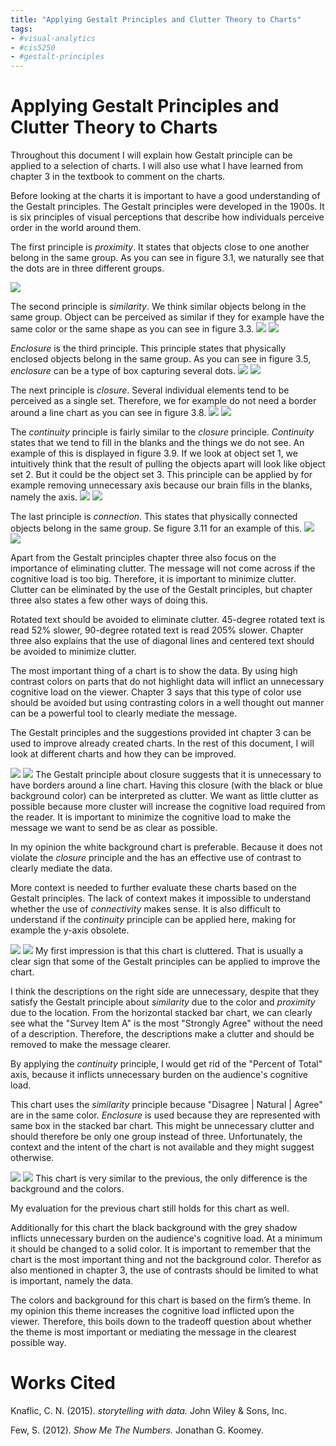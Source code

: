 ```yaml
---
title: "Applying Gestalt Principles and Clutter Theory to Charts"
tags:
- #visual-analytics
- #cis5250
- #gestalt-principles
---
```

# Applying Gestalt Principles and Clutter Theory to Charts

Throughout this document I will explain how Gestalt principle can be applied to a selection of charts. I will also use what I have learned from chapter 3 in the textbook to comment on the charts.

Before looking at the charts it is important to have a good understanding of the Gestalt principles. The Gestalt principles were developed in the 1900s. It is six principles of visual perceptions that describe how individuals perceive order in the world around them.

The first principle is _proximity_. It states that objects close to one another belong in the same group. As you can see in figure 3.1, we naturally see that the dots are in three different groups.

![](file:////Users/vemundrefnin/Library/Group%20Containers/UBF8T346G9.Office/TemporaryItems/msohtmlclip/clip_image001.jpg)

The second principle is _similarity_. We think similar objects belong in the same group. Object can be perceived as similar if they for example have the same color or the same shape as you can see in figure 3.3.
![](attachments/Pasted%20image%2020220920132706.png)
![](file:////Users/vemundrefnin/Library/Group%20Containers/UBF8T346G9.Office/TemporaryItems/msohtmlclip/clip_image002.jpg)

_Enclosure_ is the third principle. This principle states that physically enclosed objects belong in the same group. As you can see in figure 3.5, _enclosure_ can be a type of box capturing several dots.
![](attachments/Pasted%20image%2020220920132734.png)
![](file:////Users/vemundrefnin/Library/Group%20Containers/UBF8T346G9.Office/TemporaryItems/msohtmlclip/clip_image003.jpg)

The next principle is _closure_. Several individual elements tend to be perceived as a single set. Therefore, we for example do not need a border around a line chart as you can see in figure 3.8.
![](attachments/Pasted%20image%2020220920132746.png)
![](file:////Users/vemundrefnin/Library/Group%20Containers/UBF8T346G9.Office/TemporaryItems/msohtmlclip/clip_image004.jpg)

The _continuity_ principle is fairly similar to the _closure_ principle. _Continuity_ states that we tend to fill in the blanks and the things we do not see. An example of this is displayed in figure 3.9. If we look at object set 1, we intuitively think that the result of pulling the objects apart will look like object set 2. But it could be the object set 3. This principle can be applied by for example removing unnecessary axis because our brain fills in the blanks, namely the axis.
![](attachments/Pasted%20image%2020220920132753.png)
![](file:////Users/vemundrefnin/Library/Group%20Containers/UBF8T346G9.Office/TemporaryItems/msohtmlclip/clip_image005.jpg)

The last principle is _connection_. This states that physically connected objects belong in the same group. Se figure 3.11 for an example of this.
![](attachments/Pasted%20image%2020220920132759.png)
![](file:////Users/vemundrefnin/Library/Group%20Containers/UBF8T346G9.Office/TemporaryItems/msohtmlclip/clip_image006.jpg)

Apart from the Gestalt principles chapter three also focus on the importance of eliminating clutter. The message will not come across if the cognitive load is too big. Therefore, it is important to minimize clutter. Clutter can be eliminated by the use of the Gestalt principles, but chapter three also states a few other ways of doing this.

Rotated text should be avoided to eliminate clutter. 45-degree rotated text is read 52% slower, 90-degree rotated text is read 205% slower. Chapter three also explains that the use of diagonal lines and centered text should be avoided to minimize clutter.

The most important thing of a chart is to show the data. By using high contrast colors on parts that do not highlight data will inflict an unnecessary cognitive load on the viewer. Chapter 3 says that this type of color use should be avoided but using contrasting colors in a well thought out manner can be a powerful tool to clearly mediate the message.

The Gestalt principles and the suggestions provided int chapter 3 can be used to improve already created charts. In the rest of this document, I will look at different charts and how they can be improved.

![](file:////Users/vemundrefnin/Library/Group%20Containers/UBF8T346G9.Office/TemporaryItems/msohtmlclip/clip_image007.jpg)
![](attachments/Pasted%20image%2020220920132818.png)
The Gestalt principle about closure suggests that it is unnecessary to have borders around a line chart. Having this closure (with the black or blue background color) can be interpreted as clutter. We want as little clutter as possible because more cluster will increase the cognitive load required from the reader. It is important to minimize the cognitive load to make the message we want to send be as clear as possible.

In my opinion the white background chart is preferable. Because it does not violate the _closure_ principle and the has an effective use of contrast to clearly mediate the data.

More context is needed to further evaluate these charts based on the Gestalt principles. The lack of context makes it impossible to understand whether the use of _connectivity_ makes sense. It is also difficult to understand if the _continuity_ principle can be applied here, making for example the y-axis obsolete.

![](file:////Users/vemundrefnin/Library/Group%20Containers/UBF8T346G9.Office/TemporaryItems/msohtmlclip/clip_image008.jpg)
![](attachments/Pasted%20image%2020220920132830.png)
My first impression is that this chart is cluttered. That is usually a clear sign that some of the Gestalt principles can be applied to improve the chart.

I think the descriptions on the right side are unnecessary, despite that they satisfy the Gestalt principle about _similarity_ due to the color and _proximity_ due to the location. From the horizontal stacked bar chart, we can clearly see what the "Survey Item A" is the most "Strongly Agree" without the need of a description. Therefore, the descriptions make a clutter and should be removed to make the message clearer.

By applying the _continuity_ principle, I would get rid of the "Percent of Total" axis, because it inflicts unnecessary burden on the audience's cognitive load.

This chart uses the _similarity_ principle because "Disagree | Natural | Agree" are in the same color. _Enclosure_ is used because they are represented with same box in the stacked bar chart. This might be unnecessary clutter and should therefore be only one group instead of three. Unfortunately, the context and the intent of the chart is not available and they might suggest otherwise.

![](file:////Users/vemundrefnin/Library/Group%20Containers/UBF8T346G9.Office/TemporaryItems/msohtmlclip/clip_image009.jpg)
![](attachments/Pasted%20image%2020220920132839.png)
This chart is very similar to the previous, the only difference is the background and the colors.

My evaluation for the previous chart still holds for this chart as well.

Additionally for this chart the black background with the grey shadow inflicts unnecessary burden on the audience's cognitive load. At a minimum it should be changed to a solid color. It is important to remember that the chart is the most important thing and not the background color. Therefor as also mentioned in chapter 3, the use of contrasts should be limited to what is important, namely the data.

The colors and background for this chart is based on the firm’s theme. In my opinion this theme increases the cognitive load inflicted upon the viewer. Therefore, this boils down to the tradeoff question about whether the theme is most important or mediating the message in the clearest possible way.

# Works Cited

Knaflic, C. N. (2015). _storytelling with data._ John Wiley & Sons, Inc.

Few, S. (2012). _Show Me The Numbers._ Jonathan G. Koomey.




